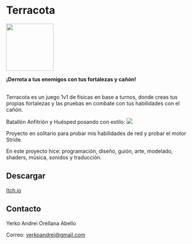 # Terracota
<img src="https://img.itch.zone/aW1nLzE1MTcwNTI3LnBuZw==/original/7cqxE%2B.png" height="128" width="128">

<b>¡Derrota a tus enemigos con tus fortalezas y cañón!</b>
<br>
<br>

Terracota es un juego 1v1 de físicas en base a turnos, donde creas tus propias fortalezas y las pruebas en combate con tus habilidades con el cañón.
<br>

Batallón Anfitrión y Huésped posando con estilo:
<img src="https://img.itch.zone/aW1nLzE1MTcxMjM5LnBuZw==/original/aIVvuQ.png">
<br>

Proyecto en solitario para probar mis habilidades de red y probar el motor Stride.

En este proyecto hice: programación, diseño, guión, arte, modelado, shaders, música, sonidos y traducción.

## Descargar
<a href="https://yerkoandrei.itch.io/terracota">Itch.io</a>

## Contacto
Yerko Andrei Orellana Abello

Correo:  yerkoandrei@gmail.com
